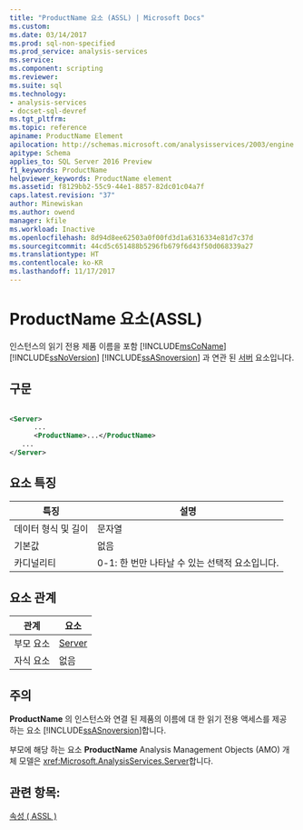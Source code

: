 ```yaml
---
title: "ProductName 요소 (ASSL) | Microsoft Docs"
ms.custom: 
ms.date: 03/14/2017
ms.prod: sql-non-specified
ms.prod_service: analysis-services
ms.service: 
ms.component: scripting
ms.reviewer: 
ms.suite: sql
ms.technology:
- analysis-services
- docset-sql-devref
ms.tgt_pltfrm: 
ms.topic: reference
apiname: ProductName Element
apilocation: http://schemas.microsoft.com/analysisservices/2003/engine
apitype: Schema
applies_to: SQL Server 2016 Preview
f1_keywords: ProductName
helpviewer_keywords: ProductName element
ms.assetid: f8129bb2-55c9-44e1-8857-82dc01c04a7f
caps.latest.revision: "37"
author: Minewiskan
ms.author: owend
manager: kfile
ms.workload: Inactive
ms.openlocfilehash: 8d94d8ee62503a0f00fd3d1a6316334e81d7c37d
ms.sourcegitcommit: 44cd5c651488b5296fb679f6d43f50d068339a27
ms.translationtype: HT
ms.contentlocale: ko-KR
ms.lasthandoff: 11/17/2017
---
```

# <a name="productname-element-assl"></a>ProductName 요소(ASSL)
  인스턴스의 읽기 전용 제품 이름을 포함 [!INCLUDE[msCoName](../../../includes/msconame-md.md)] [!INCLUDE[ssNoVersion](../../../includes/ssnoversion-md.md)] [!INCLUDE[ssASnoversion](../../../includes/ssasnoversion-md.md)] 과 연관 된 [서버](../../../analysis-services/scripting/objects/server-element-assl.md) 요소입니다.  
  
## <a name="syntax"></a>구문  
  
```xml  
  
<Server>  
      ...  
      <ProductName>...</ProductName>  
   ...  
</Server>  
```  
  
## <a name="element-characteristics"></a>요소 특징  
  
|특징|설명|  
|--------------------|-----------------|  
|데이터 형식 및 길이|문자열|  
|기본값|없음|  
|카디널리티|0-1: 한 번만 나타날 수 있는 선택적 요소입니다.|  
  
## <a name="element-relationships"></a>요소 관계  
  
|관계|요소|  
|------------------|-------------|  
|부모 요소|[Server](../../../analysis-services/scripting/objects/server-element-assl.md)|  
|자식 요소|없음|  
  
## <a name="remarks"></a>주의  
 **ProductName** 의 인스턴스와 연결 된 제품의 이름에 대 한 읽기 전용 액세스를 제공 하는 요소 [!INCLUDE[ssASnoversion](../../../includes/ssasnoversion-md.md)]합니다.  
  
 부모에 해당 하는 요소 **ProductName** Analysis Management Objects (AMO) 개체 모델은 <xref:Microsoft.AnalysisServices.Server>합니다.  
  
## <a name="see-also"></a>관련 항목:  
 [속성 &#40; ASSL &#41;](../../../analysis-services/scripting/properties/properties-assl.md)  
  
  
